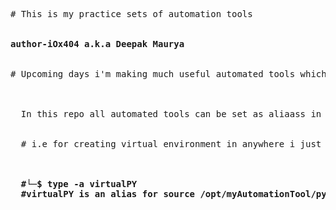 <pre>
# This is my practice sets of automation tools 
<br>
<b>author-iOx404 a.k.a Deepak Maurya</b>
<br>
# Upcoming days i'm making much useful automated tools which is helpful to do work fast and efficent way
<br>

  In this repo all automated tools can be set as aliaass in your's system 
  <br>
  # i.e for creating virtual environment in anywhere i just type virtualPY it will create the python environment
  <br>
  <b>
  #└─$ type -a virtualPY
  #virtualPY is an alias for source /opt/myAutomationTool/pythonVirtualenvironment.sh
  </b>
</pre>
